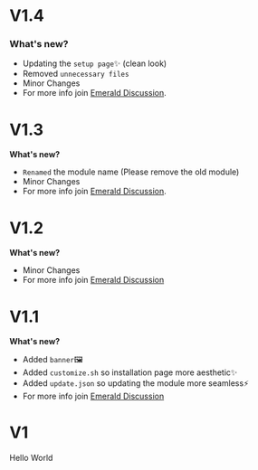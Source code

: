 # V1.4
### What's new?
- Updating the `setup page`✨  (clean look)
- Removed `unnecessary files`
- Minor Changes
- For more info join [Emerald Discussion](https://t.me/EmeraldDiscuss).

# V1.3
**What's new?**
- `Renamed` the module name (Please remove the old module)
- Minor Changes
- For more info join [Emerald Discussion](https://t.me/EmeraldDiscuss).

# V1.2
**What's new?**
- Minor Changes
- For more info join [Emerald Discussion](https://t.me/EmeraldDiscuss)

# V1.1
**What's new?**
- Added `banner`🖼️
- Added `customize.sh` so installation page more aesthetic✨
- Added `update.json` so updating the module more seamless⚡
- For more info join [Emerald Discussion](https://t.me/EmeraldDiscuss)

# V1
Hello World
